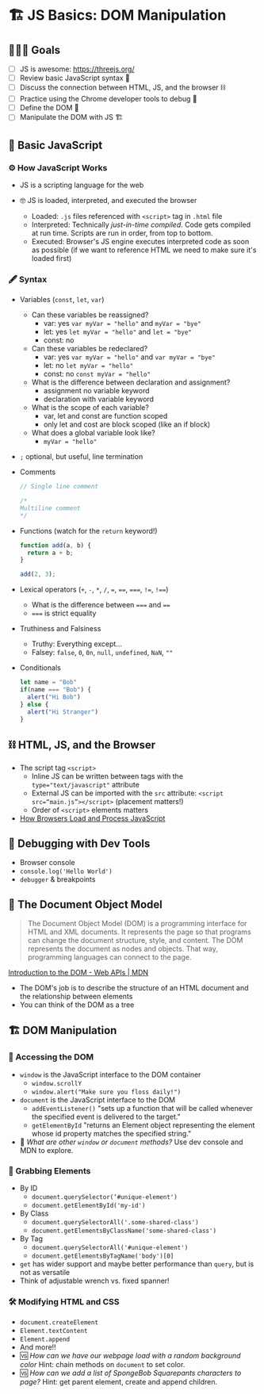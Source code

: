 # 🏗 JS Basics: DOM Manipulation

## 🏃🏼‍♀️ Goals

- [ ] JS is awesome: https://threejs.org/
- [ ] Review basic JavaScript syntax 📖
- [ ] Discuss the connection between HTML, JS, and the browser ⛓
- [ ] Practice using the Chrome developer tools to debug 🐛
- [ ] Define the DOM 🏢
- [ ] Manipulate the DOM with JS 🏗

## 📖 Basic JavaScript

### ⚙️ How JavaScript Works

- JS is a scripting language for the web
- 🤓 JS is loaded, interpreted, and executed the browser

  - Loaded: `.js` files referenced with `<script>` tag in `.html` file
  - Interpreted: Technically _just-in-time compiled_. Code gets compiled at run time. Scripts are run in order, from top to bottom.
  - Executed: Browser's JS engine executes interpreted code as soon as possible (if we want to reference HTML we need to make sure it's loaded first)

### 🖋 Syntax

- Variables (`const`, `let`, `var`)

  - Can these variables be reassigned?
    - var: yes `var myVar = "hello"` and `myVar = "bye"`
    - let: yes `let myVar = "hello"` and `let = "bye"`
    - const: no
  - Can these variables be redeclared?
    - var: yes `var myVar = "hello"` and `var myVar = "bye"`
    - let: no `let myVar = "hello"`
    - const: no `const myVar = "hello"`
  - What is the difference between declaration and assignment?
    - assignment no variable keyword
    - declaration with variable keyword
  - What is the scope of each variable?
    - var, let and const are function scoped
    - only let and cost are block scoped (like an if block)
  - What does a global variable look like?
    - `myVar = "hello"`

- `;` optional, but useful, line termination

- Comments

  ```JavaScript
  // Single line comment

  /*
  Multiline comment
  */
  ```

- Functions (watch for the `return` keyword!)

  ```javascript
  function add(a, b) {
    return a + b;
  }

  add(2, 3);
  ```

- Lexical operators (`+`, `-`, `*`, `/`, `=`, `==`, `===`, `!=`, `!==`)

  - What is the difference between `===` and `==`
  - `===` is strict equality

- Truthiness and Falsiness

  - Truthy: Everything except...
  - Falsey: `false`, `0`, `0n`, `null`, `undefined`, `NaN`, `""`

- Conditionals

  ```JavaScript
  let name = "Bob"
  if(name === "Bob") {
    alert("Hi Bob")
  } else {
    alert("Hi Stranger")
  }
  ```

## ⛓ HTML, JS, and the Browser

- The script tag `<script>`
  - Inline JS can be written between tags with the `type="text/javascript"` attribute
  - External JS can be imported with the `src` attribute: `<script src=“main.js”></script>` (placement matters!)
  - Order of `<script>` elements matters
- [How Browsers Load and Process JavaScript](https://www.innoq.com/en/blog/loading-javascript/)

## 🐛 Debugging with Dev Tools

- Browser console
- `console.log('Hello World')`
- `debugger` & breakpoints

## 🏢 The Document Object Model

> The Document Object Model (DOM) is a programming interface for HTML and XML documents. It represents the page so that programs can change the document structure, style, and content. The DOM represents the document as nodes and objects. That way, programming languages can connect to the page.

[Introduction to the DOM - Web APIs | MDN](https://developer.mozilla.org/en-US/docs/Web/API/Document_Object_Model/Introduction)

- The DOM's job is to describe the structure of an HTML document and the relationship between elements
- You can think of the DOM as a tree

## 🏗 DOM Manipulation

### 🚪 Accessing the DOM

- `window` is the JavaScript interface to the DOM container
  - `window.scrollY`
  - `window.alert("Make sure you floss daily!")`
- `document` is the JavaScript interface to the DOM
  - `addEventListener()` "sets up a function that will be called whenever the specified event is delivered to the target."
  - `getElementById` "returns an Element object representing the element whose id property matches the specified string."
- 🤔 _What are other `window` or `document` methods?_ Use dev console and MDN to explore.

### 🐒 Grabbing Elements

- By ID
  - `document.querySelector(‘#unique-element')`
  - `document.getElementById('my-id')`
- By Class
  - `document.querySelectorAll('.some-shared-class')`
  - `document.getElementsByClassName('some-shared-class')`
- By Tag
  - `document.querySelectorAll('#unique-element')`
  - `document.getElementsByTagName('body')[0]`
- `get` has wider support and maybe better performance than `query`, but is not as versatile
- Think of adjustable wrench vs. fixed spanner!

### 🛠 Modifying HTML and CSS

- `document.createElement`
- `Element.textContent`
- `Element.append`
- And more!!
- 🆚 _How can we have our webpage load with a random background color_ Hint: chain methods on `document` to set color.
- 🆚 _How can we add a list of SpongeBob Squarepants characters to page?_ Hint: get parent element, create and append children.
